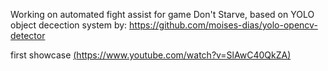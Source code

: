 Working on automated fight assist for game Don't Starve, based on YOLO object decection system by: https://github.com/moises-dias/yolo-opencv-detector

first showcase
[(https://www.youtube.com/watch?v=SlAwC40QkZA)](https://youtu.be/SlAwC40QkZA?si=k5tsgvmQ58WMmBUd)
